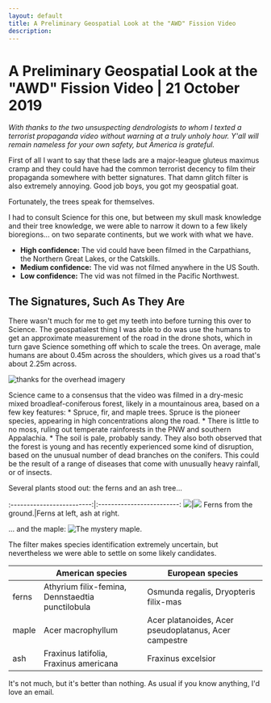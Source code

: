 ```yaml
---
layout: default
title: A Preliminary Geospatial Look at the "AWD" Fission Video
description:
---
```

# A Preliminary Geospatial Look at the "AWD" Fission Video | 21 October 2019

_With thanks to the two unsuspecting dendrologists to whom I texted a terrorist propaganda video without warning at a truly unholy hour.  Y'all will remain nameless for your own safety, but America is grateful._

First of all I want to say that these lads are a major-league gluteus maximus cramp and they could have had the common terrorist decency to film their propaganda somewhere with better signatures.  That damn glitch filter is also extremely annoying.  Good job boys, you got my geospatial goat.

Fortunately, the trees speak for themselves.

I had to consult Science for this one, but between my skull mask knowledge and their tree knowledge, we were able to narrow it down to a few likely bioregions... on two separate continents, but we work with what we have.  
  * **High confidence:** The vid could have been filmed in the Carpathians, the Northern Great Lakes, or the Catskills.
  * **Medium confidence:** The vid was not filmed anywhere in the US South.
  * **Low confidence:** The vid was not filmed in the Pacific Northwest.

## The Signatures, Such As They Are

There wasn't much for me to get my teeth into before turning this over to Science.  The geospatialest thing I was able to do was use the humans to get an approximate measurement of the road in the drone shots, which in turn gave Science something off which to scale the trees. On average, male humans are about 0.45m across the shoulders, which gives us a road that's about 2.25m across.

![thanks for the overhead imagery](../assets/images/fission-preliminary/fission_scaling.jpg)

Science came to a consensus that the video was filmed in a dry-mesic mixed broadleaf-coniferous forest, likely in a mountainous area, based on a few key features:
      * Spruce, fir, and maple trees. Spruce is the pioneer species, appearing in high concentrations along the road.
      * There is little to no moss, ruling out temperate rainforests in the PNW and southern Appalachia.
      * The soil is pale, probably sandy.
They also both observed that the forest is young and has recently experienced some kind of disruption, based on the unusual number of dead branches on the conifers.  This could be the result of a range of diseases that come with unusually heavy rainfall, or of insects.

Several plants stood out: the ferns and an ash tree...

:-------------------------:|:-------------------------:
![](../assets/images/fission-preliminary/fern.png)|![](../assets/images/fission-preliminary/overhead_fern.png)
Ferns from the ground.|Ferns at left, ash at right.

... and the maple:
![The mystery maple.](../assets/images/fission-preliminary/maple.jpg)

The filter makes species identification extremely uncertain, but nevertheless we were able to settle on some likely candidates.

|   |American species|European species|
|---|---|---|
|ferns|Athyrium filix-femina, Dennstaedtia punctilobula|Osmunda regalis, Dryopteris filix-mas|
|maple|Acer macrophyllum|Acer platanoides, Acer pseudoplatanus, Acer campestre|
|ash|Fraxinus latifolia, Fraxinus americana|Fraxinus excelsior|

It's not much, but it's better than nothing.  As usual if you know anything, I'd love an email.
